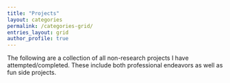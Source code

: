 ```yaml
---
title: "Projects"
layout: categories
permalink: /categories-grid/
entries_layout: grid
author_profile: true
---
```


The following are a collection of all non-research projects I have attempted/completed. These include both professional endeavors as well as fun side projects.